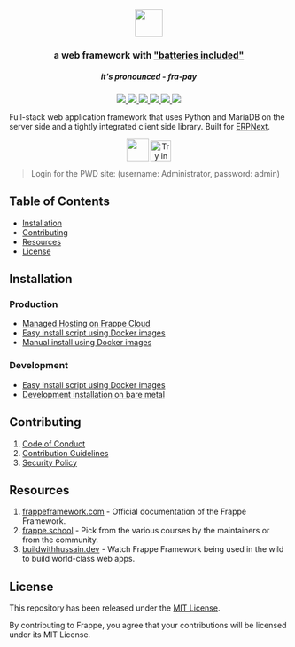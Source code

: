 <div align="center">
	<picture>
		<source media="(prefers-color-scheme: dark)" srcset=".github/frappe-framework-logo-dark.svg">
		<img src=".github/frappe-framework-logo.svg" height="50">
	</picture>
	<h3>
		a web framework with <a href="https://www.youtube.com/watch?v=LOjk3m0wTwg">"batteries included"</a>
	</h3>
	<h5>
		it's pronounced - <em>fra-pay</em>
	</h5>
</div>

<div align="center">
	<a target="_blank" href="#LICENSE" title="License: MIT">
		<img src="https://img.shields.io/badge/License-MIT-success.svg">
	</a>
	<a target="_blank" href="https://www.python.org/downloads/" title="Python version">
		<img src="https://img.shields.io/badge/python-%3E=_3.10-success.svg">
	</a>
	<a href="https://frappeframework.com/docs">
		<img src="https://img.shields.io/badge/docs-%F0%9F%93%96-success.svg"/>
	</a>
	<a href="https://github.com/frappe/frappe/actions/workflows/server-tests.yml">
		<img src="https://github.com/frappe/frappe/actions/workflows/server-tests.yml/badge.svg">
	</a>
	<a href="https://github.com/frappe/frappe/actions/workflows/ui-tests.yml">
		<img src="https://github.com/frappe/frappe/actions/workflows/ui-tests.yml/badge.svg?branch=develop">
	</a>
	<a href="https://codecov.io/gh/frappe/frappe">
		<img src="https://codecov.io/gh/frappe/frappe/branch/develop/graph/badge.svg?token=XoTa679hIj"/>
	</a>
</div>


Full-stack web application framework that uses Python and MariaDB on the server side and a tightly integrated client side library. Built for [ERPNext](https://erpnext.com).

<div align="center" style="max-height: 40px;">
	<a href="https://frappecloud.com/frappe/signup">
		<img src=".github/try-on-f-cloud-button.svg" height="40">
	</a>
	<a href="https://labs.play-with-docker.com/?stack=https://raw.githubusercontent.com/gavindsouza/install-scripts/main/frappe/pwd.yml">
		<img src="https://raw.githubusercontent.com/play-with-docker/stacks/master/assets/images/button.png" alt="Try in PWD" height="37"/>
	</a>
</div>

> Login for the PWD site: (username: Administrator, password: admin)

## Table of Contents
* [Installation](#installation)
* [Contributing](#contributing)
* [Resources](#resources)
* [License](#license)

## Installation

### Production
* [Managed Hosting on Frappe Cloud](https://frappecloud.com/)
* [Easy install script using Docker images](https://github.com/frappe/bench/tree/develop#easy-install-script)
* [Manual install using Docker images](https://github.com/frappe/frappe_docker)

### Development
* [Easy install script using Docker images](https://github.com/frappe/bench/tree/develop#easy-install-script)
* [Development installation on bare metal](https://frappeframework.com/docs/user/en/installation)


## Contributing

1. [Code of Conduct](CODE_OF_CONDUCT.md)
1. [Contribution Guidelines](https://github.com/frappe/erpnext/wiki/Contribution-Guidelines)
1. [Security Policy](SECURITY.md)

## Resources

1. [frappeframework.com](https://frappeframework.com) - Official documentation of the Frappe Framework.
1. [frappe.school](https://frappe.school) - Pick from the various courses by the maintainers or from the community.
1. [buildwithhussain.dev](https://buildwithhussain.dev) - Watch Frappe Framework being used in the wild to build world-class web apps.

## License
This repository has been released under the [MIT License](LICENSE).

By contributing to Frappe, you agree that your contributions will be licensed under its MIT License.
